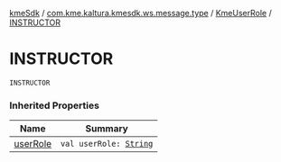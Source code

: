 [kmeSdk](../../index.md) / [com.kme.kaltura.kmesdk.ws.message.type](../index.md) / [KmeUserRole](index.md) / [INSTRUCTOR](./-i-n-s-t-r-u-c-t-o-r.md)

# INSTRUCTOR

`INSTRUCTOR`

### Inherited Properties

| Name | Summary |
|---|---|
| [userRole](user-role.md) | `val userRole: `[`String`](https://kotlinlang.org/api/latest/jvm/stdlib/kotlin/-string/index.html) |
